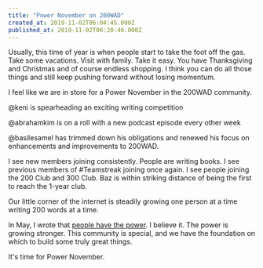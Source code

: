 ```yaml
---
title: "Power November on 200WAD"
created_at: 2019-11-02T06:04:45.000Z
published_at: 2019-11-02T06:20:46.000Z
---
```

Usually, this time of year is when people start to take the foot off the gas. Take some vacations. Visit with family. Take it easy. You have Thanksgiving and Christmas and of course endless shopping. I think you can do all those things and still keep pushing forward without losing momentum.

I feel like we are in store for a Power November in the 200WAD community.

@keni is spearheading an exciting writing competition

@abrahamkim is on a roll with a new podcast episode every other week

@basilesamel has trimmed down his obligations and renewed his focus on enhancements and improvements to 200WAD.

I see new members joining consistently. People are writing books. I see previous members of #Teamstreak joining once again. I see people joining the 200 Club and 300 Club. Baz is within striking distance of being the first to reach the 1-year club.  

Our little corner of the internet is steadily growing one person at a time writing 200 words at a time. 

In May, I wrote that [people have the power](https://200wordsaday.com/words/people-have-the-power-181665ce55662e948d). I believe it. The power is growing stronger. This community is special, and we have the foundation on which to build some truly great things. 

It's time for Power November.
